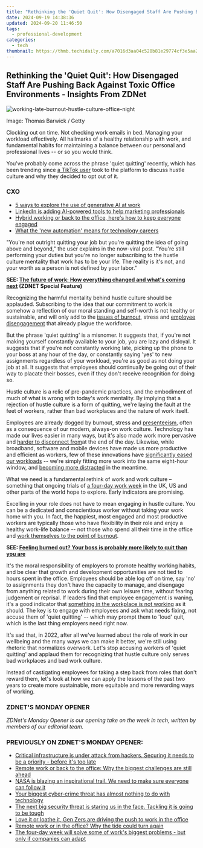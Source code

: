 ```yaml
---
title: "Rethinking the 'Quiet Quit': How Disengaged Staff Are Pushing Back Against Toxic Office Environments - Insights From ZDNet"
date: 2024-09-19 14:38:36
updated: 2024-09-20 11:46:50
tags:
  - professional-development
categories:
  - tech
thumbnail: https://thmb.techidaily.com/a7016d3aa04c528b81e29774cf3e5aa2f27aaaf885dc2a75cc1e2469ecbbb6a8.jpg
---
```


## Rethinking the 'Quiet Quit': How Disengaged Staff Are Pushing Back Against Toxic Office Environments - Insights From ZDNet

![working-late-burnout-hustle-culture-office-night](https://www.zdnet.com/a/img/resize/45ff3e798b26e9cf2b43ec7265cd17bea6fb13b8/2022/08/25/7abe243e-487e-4c98-b04b-1adc4bd45877/working-late-burnout-hustle-culture-office-night.jpg?auto=webp&precrop=2000,1124,x0,y239&width=1280)

Image: Thomas Barwick / Getty

Clocking out on time. Not checking work emails in bed. Managing your workload effectively. All hallmarks of a healthy relationship with work, and fundamental habits for maintaining a balance between our personal and professional lives -- or so you would think.

You've probably come across the phrase 'quiet quitting' recently, which has been trending since [a TikTok user](https://www.tiktok.com/discover/zkchillin) took to the platform to discuss hustle culture and why they decided to opt out of it.

### CXO

* [5 ways to explore the use of generative AI at work](https://www.zdnet.com/article/6-ways-business-leaders-are-exploring-generative-ai-at-work/)
* [LinkedIn is adding AI-powered tools to help marketing professionals](https://www.zdnet.com/article/linkedin-is-adding-ai-powered-tools-to-help-marketing-professionals/)
* [Hybrid working or back to the office, here's how to keep everyone engaged](https://www.zdnet.com/article/hybrid-working-or-back-to-the-office-heres-how-to-keep-everyone-engaged/)
* [What the 'new automation' means for technology careers](https://www.zdnet.com/article/what-the-new-automation-means-for-technology-careers/)

"You're not outright quitting your job but you're quitting the idea of going above and beyond," the user explains in the now-viral post. "You're still performing your duties but you're no longer subscribing to the hustle culture mentality that work has to be your life. The reality is it's not, and your worth as a person is not defined by your labor."

**SEE: [The future of work: How everything changed and what's coming next](https://www.zdnet.com/article/the-hybrid-work-revolution-is-within-our-reach-its-time-to-decide-what-we-want/) (ZDNET Special Feature)**

Recognizing the harmful mentality behind hustle culture should be applauded. Subscribing to the idea that our commitment to work is somehow a reflection of our moral standing and self-worth is not healthy or sustainable, and will only add to the [issues of burnout](https://www.zdnet.com/article/tech-workers-face-a-burnout-crisis-unless-employers-act-now/), stress and [employee disengagement](https://www.zdnet.com/education/professional-development/employee-engagement-in-europe-reaches-global-low/) that already plague the workforce. 

But the phrase 'quiet quitting' is a misnomer. It suggests that, if you're not making yourself constantly available to your job, you are lazy and disloyal. It suggests that if you're not constantly working late, picking up the phone to your boss at any hour of the day, or constantly saying 'yes' to new assignments regardless of your workload, you're as good as not doing your job at all. It suggests that employees should continually be going out of their way to placate their bosses, even if they don't receive recognition for doing so.

Hustle culture is a relic of pre-pandemic practices, and the embodiment of much of what is wrong with today's work mentality. By implying that a rejection of hustle culture is a form of quitting, we're laying the fault at the feet of workers, rather than bad workplaces and the nature of work itself.

Employees are already dogged by burnout, stress and [presenteeism](https://www.zdnet.com/article/digital-presenteeism-is-creating-a-future-of-work-that-nobody-wants/), often as a consequence of our modern, always-on work culture. Technology has made our lives easier in many ways, but it's also made work more pervasive and [harder to disconnect from](https://www.zdnet.com/article/right-to-disconnect-workers-want-a-legal-right-to-ignore-emails-from-their-boss/)at the end of the day. Likewise, while broadband, software and mobile devices have made us more productive and efficient as workers, few of these innovations have [significantly eased our workloads](https://www.zdnet.com/article/nights-and-weekends-remote-work-may-mean-longer-hours-lost-liberty/) \-- we're simply fitting more work into the same eight-hour window, and [becoming more distracted](https://www.zdnet.com/article/buzz-buzz-burnout-why-constant-notifications-are-ruining-our-productivity/) in the meantime.

What we need is a fundamental rethink of work and work culture – something that ongoing trials of [a four-day work week](https://www.zdnet.com/article/the-four-day-week-will-solve-some-works-biggest-problems-but-only-if-companies-can-adapt/) in the UK, US and other parts of the world hope to explore. Early indicators are promising.

Excelling in your role does not have to mean engaging in hustle culture. You can be a dedicated and conscientious worker without taking your work home with you. In fact, the happiest, most engaged and most productive workers are typically those who have flexibility in their role and enjoy a healthy work-life balance -- not those who spend all their time in the office and [work themselves to the point of burnout](https://www.zdnet.com/education/professional-development/your-cybersecurity-staff-are-burned-out-and-many-of-them-have-thought-about-quitting/).

**SEE: [Feeling burned out? Your boss is probably more likely to quit than you are](https://www.zdnet.com/article/feeling-burned-out-your-boss-is-probably-more-likely-to-quit-than-you-are/)**

It's the moral responsibility of employers to promote healthy working habits, and be clear that growth and development opportunities are not tied to hours spent in the office. Employees should be able log off on time, say 'no' to assignments they don't have the capacity to manage, and disengage from anything related to work during their own leisure time, without fearing judgement or reprisal. If leaders find that employee engagement is waning, it's a good indicator that [something in the workplace is not working](https://www.zdnet.com/article/return-to-office-realities-4-things-employees-say-theyre-struggling-with/) as it should. The key is to engage with employees and ask what needs fixing, not accuse them of 'quiet quitting' -- which may prompt them to 'loud' quit, which is the last thing employers need right now.

It's sad that, in 2022, after all we've learned about the role of work in our wellbeing and the many ways we can make it better, we're still using rhetoric that normalizes overwork. Let's stop accusing workers of 'quiet quitting' and applaud them for recognizing that hustle culture only serves bad workplaces and bad work culture.

Instead of castigating employees for taking a step back from roles that don't reward them, let's look at how we can apply the lessons of the past two years to create more sustainable, more equitable and more rewarding ways of working.

### ZDNET'S MONDAY OPENER 

_ZDNet's Monday Opener is our opening take on the week in tech, written by members of our editorial team._ 

### PREVIOUSLY ON ZDNET'S MONDAY OPENER:

* [Critical infrastructure is under attack from hackers. Securing it needs to be a priority - before it's too late](https://www.zdnet.com/article/critical-infrastructure-is-under-attack-from-hackers-securing-it-needs-to-be-a-priority-right-now/)
* [Remote work or back to the office: Why the biggest challenges are still ahead](https://www.zdnet.com/article/remote-work-or-back-to-the-office-why-the-biggest-challenges-are-still-ahead/)
* [NASA is blazing an inspirational trail. We need to make sure everyone can follow it](https://www.zdnet.com/article/nasa-is-blazing-an-inspirational-trail-we-need-to-make-sure-everyone-can-follow-it/)
* [Your biggest cyber-crime threat has almost nothing to do with technology](https://www.zdnet.com/article/your-biggest-cyber-crime-threat-has-almost-nothing-to-do-with-technology/)
* [The next big security threat is staring us in the face. Tackling it is going to be tough](https://www.zdnet.com/article/the-next-big-security-threat-is-staring-us-in-the-face-tackling-it-is-going-to-be-tough/)
* [Love it or loathe it, Gen Zers are driving the push to work in the office](https://www.zdnet.com/education/professional-development/love-it-or-loath-it-gen-zers-are-driving-the-push-to-work-in-the-office/)
* [Remote work or in the office? Why the tide could turn again](https://www.zdnet.com/education/professional-development/remote-work-or-hybrid-why-employers-have-changed-their-minds/)
* [The four-day week will solve some of work's biggest problems - but only if companies can adapt](https://www.zdnet.com/article/the-four-day-week-will-solve-some-works-biggest-problems-but-only-if-companies-can-adapt/)

<ins class="adsbygoogle"
     style="display:block"
     data-ad-format="autorelaxed"
     data-ad-client="ca-pub-7571918770474297"
     data-ad-slot="1223367746"></ins>



<ins class="adsbygoogle"
     style="display:block"
     data-ad-client="ca-pub-7571918770474297"
     data-ad-slot="8358498916"
     data-ad-format="auto"
     data-full-width-responsive="true"></ins>
